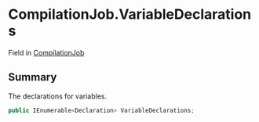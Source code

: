 # CompilationJob.VariableDeclarations

Field in [CompilationJob](/api/csharp/yarn.compiler.compilationjob.md)

## Summary


The declarations for variables.


```csharp
public IEnumerable<Declaration> VariableDeclarations;
```

